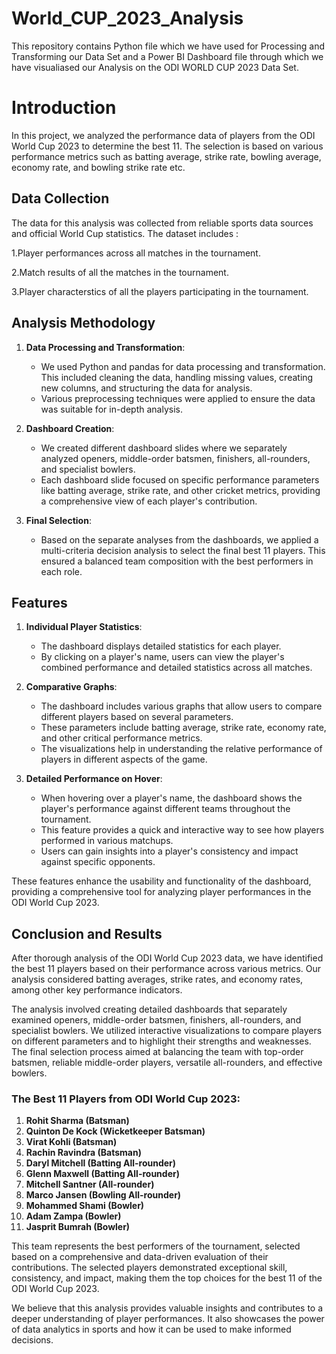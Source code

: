 # World_CUP_2023_Analysis
This repository contains Python file which we have used for Processing and Transforming our Data Set and a Power BI Dashboard file through which we have visualiased our Analysis on the ODI WORLD CUP 2023 Data Set.

# Introduction
In this project, we analyzed the performance data of players from the ODI World Cup 2023 to determine the best 11. The selection is based on various performance metrics such as batting average, strike rate, bowling average, economy rate, and bowling strike rate etc.

## Data Collection
The data for this analysis was collected from reliable sports data sources and official World Cup statistics. The dataset includes :

1.Player performances across all matches in the tournament.

2.Match results of all the matches in the tournament.

3.Player characterstics of all the players participating in the tournament.

## Analysis Methodology

1. **Data Processing and Transformation**: 
   - We used Python and pandas for data processing and transformation. This included cleaning the data, handling missing values, creating new columns, and structuring the data for 
     analysis.
   - Various preprocessing techniques were applied to ensure the data was suitable for in-depth analysis.

2. **Dashboard Creation**:
   - We created different dashboard slides where we separately analyzed openers, middle-order batsmen, finishers, all-rounders, and specialist bowlers.
   - Each dashboard slide focused on specific performance parameters like batting average, strike rate, and other cricket metrics, providing a comprehensive view of each player's 
     contribution.

3. **Final Selection**:
   - Based on the separate analyses from the dashboards, we applied a multi-criteria decision analysis to select the final best 11 players. This ensured a balanced team composition with 
     the best performers in each role.
     
## Features

1. **Individual Player Statistics**:
   - The dashboard displays detailed statistics for each player.
   - By clicking on a player's name, users can view the player's combined performance and detailed statistics across all matches.

2. **Comparative Graphs**:
   - The dashboard includes various graphs that allow users to compare different players based on several parameters.
   - These parameters include batting average, strike rate, economy rate, and other critical performance metrics.
   - The visualizations help in understanding the relative performance of players in different aspects of the game.

3. **Detailed Performance on Hover**:
   - When hovering over a player's name, the dashboard shows the player's performance against different teams throughout the tournament.
   - This feature provides a quick and interactive way to see how players performed in various matchups.
   - Users can gain insights into a player's consistency and impact against specific opponents.

These features enhance the usability and functionality of the dashboard, providing a comprehensive tool for analyzing player performances in the ODI World Cup 2023.

## Conclusion and Results

After thorough analysis of the ODI World Cup 2023 data, we have identified the best 11 players based on their performance across various metrics. Our analysis considered batting averages, strike rates, and economy rates,  among other key performance indicators.

The analysis involved creating detailed dashboards that separately examined openers, middle-order batsmen, finishers, all-rounders, and specialist bowlers. We utilized interactive visualizations to compare players on different parameters and to highlight their strengths and weaknesses. The final selection process aimed at balancing the team with top-order batsmen, reliable middle-order players, versatile all-rounders, and effective bowlers.

### The Best 11 Players from ODI World Cup 2023:

1. **Rohit Sharma (Batsman)**
2. **Quinton De Kock (Wicketkeeper Batsman)**
3. **Virat Kohli (Batsman)**
4. **Rachin Ravindra (Batsman)**
5. **Daryl Mitchell (Batting All-rounder)**
6. **Glenn Maxwell (Batting All-rounder)**
7. **Mitchell Santner (All-rounder)**
8. **Marco Jansen (Bowling All-rounder)**
9. **Mohammed Shami (Bowler)**
10. **Adam Zampa (Bowler)**
11. **Jasprit Bumrah (Bowler)**

This team represents the best performers of the tournament, selected based on a comprehensive and data-driven evaluation of their contributions. The selected players demonstrated exceptional skill, consistency, and impact, making them the top choices for the best 11 of the ODI World Cup 2023.

We believe that this analysis provides valuable insights and contributes to a deeper understanding of player performances. It also showcases the power of data analytics in sports and how it can be used to make informed decisions.

